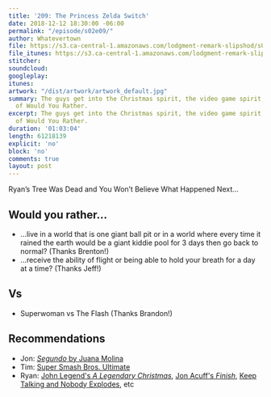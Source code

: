 ```yaml
---
title: '209: The Princess Zelda Switch'
date: 2018-12-12 18:30:00 -06:00
permalink: "/episode/s02e09/"
author: Whatevertown
file: https://s3.ca-central-1.amazonaws.com/lodgment-remark-slipshod/s02e09.mp3
file_itunes: https://s3.ca-central-1.amazonaws.com/lodgment-remark-slipshod/s02e09.m4a
stitcher: 
soundcloud: 
googleplay: 
itunes: 
artwork: "/dist/artwork/artwork_default.jpg"
summary: The guys get into the Christmas spirit, the video game spirit, and the spirit
  of Would You Rather.
excerpt: The guys get into the Christmas spirit, the video game spirit, and the spirit
  of Would You Rather.
duration: '01:03:04'
length: 61218139
explicit: 'no'
block: 'no'
comments: true
layout: post
---
```


Ryan’s Tree Was Dead and You Won’t Believe What Happened Next…

## Would you rather…
- …live in a world that is one giant ball pit or in a world where every time it rained the earth would be a giant kiddie pool for 3 days then go back to normal? (Thanks Brenton!)
- …receive the ability of flight or being able to hold your breath for a day at a time? (Thanks Jeff!)

## Vs
- Superwoman vs The Flash (Thanks Brandon!)

## Recommendations
- Jon: [*Segundo* by Juana Molina](https://open.spotify.com/album/0IGjy41Ndw3xnitLjjCxj6?si=FAvELFm_RyO3H8tegBRDYw)
- Tim: [Super Smash Bros. Ultimate](https://www.smashbros.com/)
- Ryan: [John Legend's *A Legendary Christmas*](https://open.spotify.com/album/1rJRpYs4BJ7GIDG0zZCJSM?si=n_jR8GcCRPKee4WCWcL_Mg), [Jon Acuff's *Finish*](https://www.goodreads.com/book/show/35397160-finish), [Keep Talking and Nobody Explodes](http://www.keeptalkinggame.com), etc
